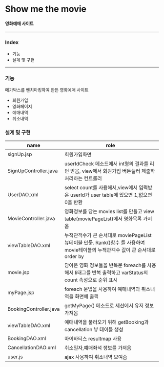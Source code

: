 


# **Show me the movie**
#### 영화예매 사이트 
---
### Index 
* 기능
* 설계 및 구현
---
### 기능
메가박스를 벤치마킹하여 만든 영화예매 사이트
* 회원가입
* 영화페이지
* 예매내역
* 취소내역

### 설계 및 구현
|name|role|
|------|---|
|signUp.jsp|회원가입화면|
|SignUpController.java |userIdCheck 메소드에서 int형의 결과를 리턴 받음, view에서 회원가입 버튼눌러 제출하 처리하는 컨트롤러|
| UserDAO.xml | select count를 사용해서,view에서 입력받은 userId가 user table에 있으면 1,없으면 0을 반환|
|MovieController.java|영화정보를 담는 movies list를 만들고 view table(moviePageList)에서 영화목록 가져옴|
|viewTableDAO.xml|누적관객수가 큰 순서대로  moviePageList 뷰테이블 만듦. Rank()함수 를 사용하여 movie테이블의 누적관객수 값이 큰 순서대로 order by|
|movie.jsp|담아온 영화 정보들을 반복문 foreach를 사용해서 li태그를 반복 출력하고 varStatus의 count 속성으로 순위 표시|
|myPage.jsp|foreach 문법을 사용하여 예매내역과 취소내역을 화면에 출력|
|BookingController.java|getMyPage() 메소드로 세션에서 유저 정보가져옴|
|viewTableDAO.xml|예매내역을 불러오기 위해 getBooking과 cancellation 뷰 테이블 생성|
|BookingDAO.xml|마이바티스 resultmap 사용|
|CancellationDAO.xml|취소일자,예매좌석 정보를 가져옴|
|user.js |ajax 사용하여 취소내역 보여줌|




